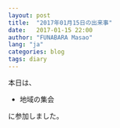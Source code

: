 ```yaml
---
layout: post
title:  "2017年01月15日の出来事"
date:   2017-01-15 22:00
author: "FUNABARA Masao"
lang: "ja"
categories: blog
tags: diary
---
```


本日は、

* 地域の集会

に参加しました。
